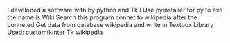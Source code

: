 I developed a software with by python and Tk 
I Use pyinstaller for py to exe
the name is Wiki Search
this program connet to wikipedia after the conneted Get data from database wikipedia and write in Textbox
Library Used:
customtkinter
Tk
wikipedia
